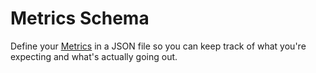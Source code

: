 # Metrics Schema

Define your [Metrics](https://github.com/dropwizard/metrics) in a JSON file so you can keep track of what you're 
expecting and what's actually going out.